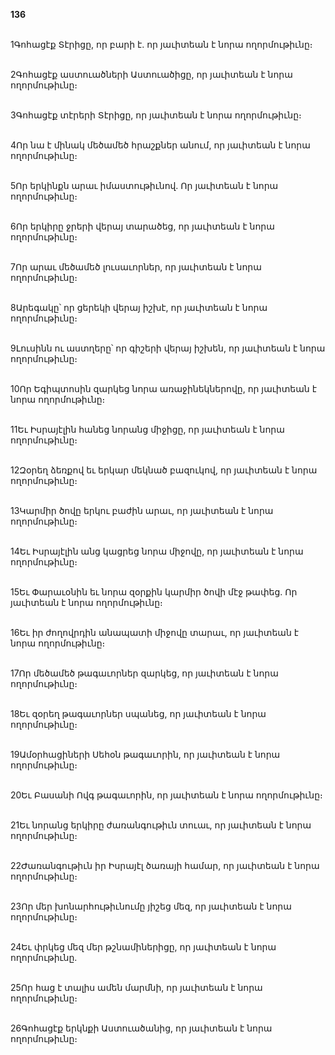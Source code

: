 **136**

\
1Գոհացէք Տէրիցը, որ բարի է. որ յաւիտեան է նորա ողորմութիւնը։

\
2Գոհացէք աստուածների Աստուածիցը, որ յաւիտեան է նորա ողորմութիւնը։

\
3Գոհացէք տէրերի Տէրիցը, որ յաւիտեան է նորա ողորմութիւնը։

\
4Որ նա է մինակ մեծամեծ հրաշքներ անում, որ յաւիտեան է նորա ողորմութիւնը։

\
5Որ երկինքն արաւ իմաստութիւնով. Որ յաւիտեան է նորա ողորմութիւնը։

\
6Որ երկիրը ջրերի վերայ տարածեց, որ յաւիտեան է նորա ողորմութիւնը։

\
7Որ արաւ մեծամեծ լուսաւորներ, որ յաւիտեան է նորա ողորմութիւնը։

\
8Արեգակը՝ որ ցերեկի վերայ իշխէ, որ յաւիտեան է նորա ողորմութիւնը։

\
9Լուսինն ու աստղերը՝ որ գիշերի վերայ իշխեն, որ յաւիտեան է նորա ողորմութիւնը։

\
10Որ Եգիպտոսին զարկեց նորա առաջինեկներովը, որ յաւիտեան է նորա ողորմութիւնը։

\
11Եւ Իսրայէլին հանեց նորանց միջիցը, որ յաւիտեան է նորա ողորմութիւնը։

\
12Զօրեղ ձեռքով եւ երկար մեկնած բազուկով, որ յաւիտեան է նորա ողորմութիւնը։

\
13Կարմիր ծովը երկու բաժին արաւ, որ յաւիտեան է նորա ողորմութիւնը։

\
14Եւ Իսրայէլին անց կացրեց նորա միջովը, որ յաւիտեան է նորա ողորմութիւնը։

\
15Եւ Փարաւօնին եւ նորա զօրքին կարմիր ծովի մէջ թափեց. Որ յաւիտեան է նորա ողորմութիւնը։

\
16Եւ իր ժողովրդին անապատի միջովը տարաւ, որ յաւիտեան է նորա ողորմութիւնը։

\
17Որ մեծամեծ թագաւորներ զարկեց, որ յաւիտեան է նորա ողորմութիւնը։

\
18Եւ զօրեղ թագաւորներ սպանեց, որ յաւիտեան է նորա ողորմութիւնը։

\
19Ամօրհացիների Սեհօն թագաւորին, որ յաւիտեան է նորա ողորմութիւնը։

\
20Եւ Բասանի Ովգ թագաւորին, որ յաւիտեան է նորա ողորմութիւնը։

\
21Եւ նորանց երկիրը ժառանգութիւն տուաւ, որ յաւիտեան է նորա ողորմութիւնը։

\
22Ժառանգութիւն իր Իսրայէլ ծառայի համար, որ յաւիտեան է նորա ողորմութիւնը։

\
23Որ մեր խոնարհութիւնումը յիշեց մեզ, որ յաւիտեան է նորա ողորմութիւնը։

\
24Եւ փրկեց մեզ մեր թշնամիներիցը, որ յաւիտեան է նորա ողորմութիւնը.

\
25Որ հաց է տալիս ամեն մարմնի, որ յաւիտեան է նորա ողորմութիւնը։

\
26Գոհացէք երկնքի Աստուածանից, որ յաւիտեան է նորա ողորմութիւնը։
